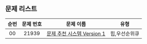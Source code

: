 ## 문제 리스트

|          순번          |       문제 번호         |        문제 이름         |        유형         |
| :-----: | :-----: | :-----: | :-----: | 
| 00 | 21939 | <a href="https://www.acmicpc.net/problem/21939">문제 추천 시스템 Version 1</a> | 힙,우선순위큐 |
